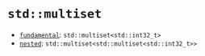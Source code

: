 # `std::multiset`

 * [`fundamental`](fundamental): `std::multiset<std::int32_t>`
 * [`nested`](nested): `std::multiset<std::multiset<std::int32_t>>`
